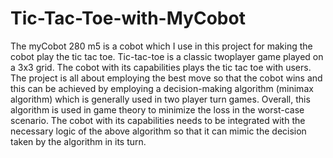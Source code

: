 # Tic-Tac-Toe-with-MyCobot

The myCobot 280 m5 is a cobot which I use in this project for making the cobot play the tic tac toe. Tic-tac-toe is a classic twoplayer game played on a 3x3 grid. The cobot with its capabilities
plays the tic tac toe with users. The project is all about employing the best move so that the cobot wins and this can be achieved by employing a decision-making algorithm (minimax algorithm) which
is generally used in two player turn games. Overall, this algorithm is used in game theory to minimize the loss in the worst-case scenario. The cobot with its capabilities needs to be integrated with the
necessary logic of the above algorithm so that it can mimic the decision taken by the algorithm in its turn.
